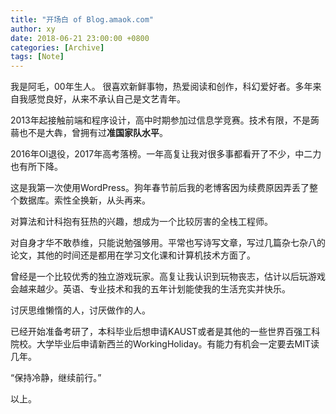 ```yaml
---
title: "开场白 of Blog.amaok.com"
author: xy
date: 2018-06-21 23:00:00 +0800
categories: [Archive]
tags: [Note]
---
```


我是阿毛，00年生人。
很喜欢新鲜事物，热爱阅读和创作，科幻爱好者。多年来自我感觉良好，从来不承认自己是文艺青年。

2013年起接触前端和程序设计，高中时期参加过信息学竞赛。技术有限，不是蒟蒻也不是大犇，曾拥有过**准国家队水平**。

2016年OI退役，2017年高考落榜。一年高复让我对很多事都看开了不少，中二力也有所下降。

这是我第一次使用WordPress。狗年春节前后我的老博客因为续费原因弄丢了整个数据库。索性全换新，从头再来。

对算法和计科抱有狂热的兴趣，想成为一个比较厉害的全栈工程师。

对自身才华不敢恭维，只能说勉强够用。平常也写诗写文章，写过几篇杂七杂八的论文，其他的时间还是都用在学习文化课和计算机技术方面了。

曾经是一个比较优秀的独立游戏玩家。高复让我认识到玩物丧志，估计以后玩游戏会越来越少。英语、专业技术和我的五年计划能使我的生活充实并快乐。

讨厌思维懒惰的人，讨厌做作的人。

已经开始准备考研了，本科毕业后想申请KAUST或者是其他的一些世界百强工科院校。大学毕业后申请新西兰的WorkingHoliday。有能力有机会一定要去MIT读几年。

“保持冷静，继续前行。”

以上。